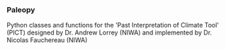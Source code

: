 ### Paleopy 

Python classes and functions for the 'Past Interpretation of Climate Tool' (PICT) designed by Dr. Andrew Lorrey (NIWA) and implemented by Dr. Nicolas Fauchereau (NIWA)